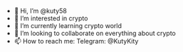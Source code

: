 - 👋 Hi, I’m @kuty58
- 👀 I’m interested in crypto
- 🌱 I’m currently learning crypto world
- 💞️ I’m looking to collaborate on everything about crypto
- 📫 How to reach me: Telegram: @KutyKity

<!---
kuty58/kuty58 is a ✨ special ✨ repository because its `README.md` (this file) appears on your GitHub profile.
You can click the Preview link to take a look at your changes.
--->
